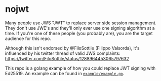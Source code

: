 # nojwt

Many people use JWS "JWT" to replace server side session management. They don't 
use JWE's and they'll only ever use one signing algorithm at a time. If you're 
one of these people (you probably are), you are the target audience for this 
repo.

Although this isn't endorsed by @FiloSottile (Filippo Valsorda), it's influenced 
by his twitter thread of valid JWS complaints: 
https://twitter.com/FiloSottile/status/1288964453065797632

This repo is a golang example of how you could replace JWT signing with Ed25519.
An example can be found in 
[`example/example.go`](https://github.com/jeffxf/nojwt/blob/main/example/example.go).
